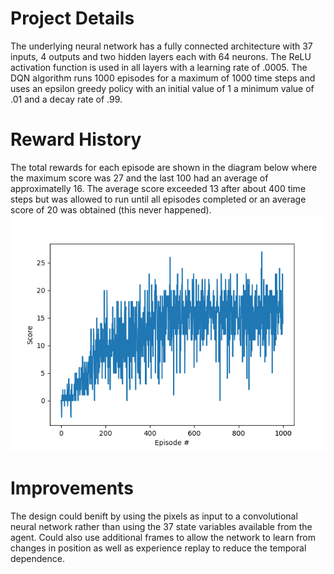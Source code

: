 # Project Details
The underlying neural network has a fully connected architecture with 37 inputs, 4 outputs and two hidden layers each with 64 neurons. The ReLU activation function is used in all layers with a learning rate of .0005. The DQN algorithm runs 1000 episodes for a maximum of 1000 time steps and uses an epsilon greedy policy with an initial value of 1 a minimum value of .01 and a decay rate of .99.

# Reward History
The total rewards for each episode are shown in the diagram below where the maximum score was 27 and the last 100 had an average of approximatelly 16. The average score exceeded 13 after about 400 time steps but was allowed to run until all episodes completed or an average score of 20 was obtained (this never happened).
![Training Profile](images\\training.png)

# Improvements
The design could benift by using the pixels as input to a convolutional neural network rather than using the 37 state variables available from the agent. Could also use additional frames to allow the network to learn from changes in position as well as experience replay to reduce the temporal dependence. 

